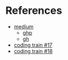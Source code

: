 References
===

* [medium](https://medium.com/@jason.webb/space-colonization-algorithm-in-javascript-6f683b743dc5)
  - [ghp](https://jasonwebb.github.io/2d-space-colonization-experiments/)
  - [gh](https://github.com/jasonwebb/2d-space-colonization-experiments)
* [coding train #17](https://www.youtube.com/watch?v=kKT0v3qhIQY)
* [coding train #18](https://www.youtube.com/watch?v=JcopTKXt8L8)
